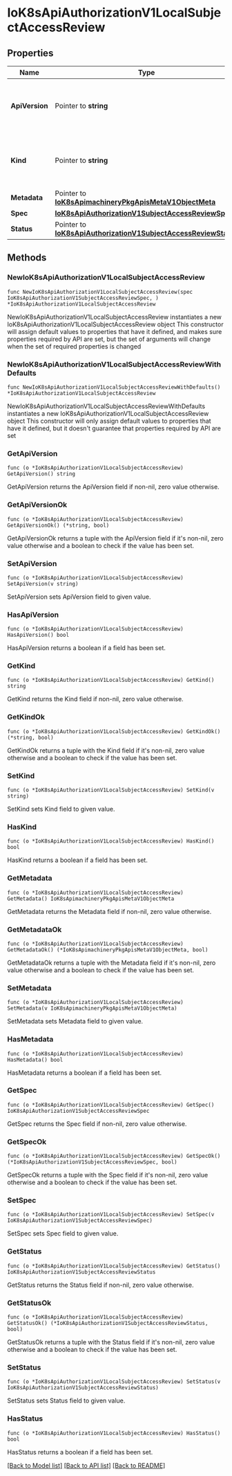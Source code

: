 # IoK8sApiAuthorizationV1LocalSubjectAccessReview

## Properties

Name | Type | Description | Notes
------------ | ------------- | ------------- | -------------
**ApiVersion** | Pointer to **string** | APIVersion defines the versioned schema of this representation of an object. Servers should convert recognized schemas to the latest internal value, and may reject unrecognized values. More info: https://git.k8s.io/community/contributors/devel/sig-architecture/api-conventions.md#resources | [optional] 
**Kind** | Pointer to **string** | Kind is a string value representing the REST resource this object represents. Servers may infer this from the endpoint the client submits requests to. Cannot be updated. In CamelCase. More info: https://git.k8s.io/community/contributors/devel/sig-architecture/api-conventions.md#types-kinds | [optional] 
**Metadata** | Pointer to [**IoK8sApimachineryPkgApisMetaV1ObjectMeta**](IoK8sApimachineryPkgApisMetaV1ObjectMeta.md) |  | [optional] 
**Spec** | [**IoK8sApiAuthorizationV1SubjectAccessReviewSpec**](IoK8sApiAuthorizationV1SubjectAccessReviewSpec.md) |  | 
**Status** | Pointer to [**IoK8sApiAuthorizationV1SubjectAccessReviewStatus**](IoK8sApiAuthorizationV1SubjectAccessReviewStatus.md) |  | [optional] 

## Methods

### NewIoK8sApiAuthorizationV1LocalSubjectAccessReview

`func NewIoK8sApiAuthorizationV1LocalSubjectAccessReview(spec IoK8sApiAuthorizationV1SubjectAccessReviewSpec, ) *IoK8sApiAuthorizationV1LocalSubjectAccessReview`

NewIoK8sApiAuthorizationV1LocalSubjectAccessReview instantiates a new IoK8sApiAuthorizationV1LocalSubjectAccessReview object
This constructor will assign default values to properties that have it defined,
and makes sure properties required by API are set, but the set of arguments
will change when the set of required properties is changed

### NewIoK8sApiAuthorizationV1LocalSubjectAccessReviewWithDefaults

`func NewIoK8sApiAuthorizationV1LocalSubjectAccessReviewWithDefaults() *IoK8sApiAuthorizationV1LocalSubjectAccessReview`

NewIoK8sApiAuthorizationV1LocalSubjectAccessReviewWithDefaults instantiates a new IoK8sApiAuthorizationV1LocalSubjectAccessReview object
This constructor will only assign default values to properties that have it defined,
but it doesn't guarantee that properties required by API are set

### GetApiVersion

`func (o *IoK8sApiAuthorizationV1LocalSubjectAccessReview) GetApiVersion() string`

GetApiVersion returns the ApiVersion field if non-nil, zero value otherwise.

### GetApiVersionOk

`func (o *IoK8sApiAuthorizationV1LocalSubjectAccessReview) GetApiVersionOk() (*string, bool)`

GetApiVersionOk returns a tuple with the ApiVersion field if it's non-nil, zero value otherwise
and a boolean to check if the value has been set.

### SetApiVersion

`func (o *IoK8sApiAuthorizationV1LocalSubjectAccessReview) SetApiVersion(v string)`

SetApiVersion sets ApiVersion field to given value.

### HasApiVersion

`func (o *IoK8sApiAuthorizationV1LocalSubjectAccessReview) HasApiVersion() bool`

HasApiVersion returns a boolean if a field has been set.

### GetKind

`func (o *IoK8sApiAuthorizationV1LocalSubjectAccessReview) GetKind() string`

GetKind returns the Kind field if non-nil, zero value otherwise.

### GetKindOk

`func (o *IoK8sApiAuthorizationV1LocalSubjectAccessReview) GetKindOk() (*string, bool)`

GetKindOk returns a tuple with the Kind field if it's non-nil, zero value otherwise
and a boolean to check if the value has been set.

### SetKind

`func (o *IoK8sApiAuthorizationV1LocalSubjectAccessReview) SetKind(v string)`

SetKind sets Kind field to given value.

### HasKind

`func (o *IoK8sApiAuthorizationV1LocalSubjectAccessReview) HasKind() bool`

HasKind returns a boolean if a field has been set.

### GetMetadata

`func (o *IoK8sApiAuthorizationV1LocalSubjectAccessReview) GetMetadata() IoK8sApimachineryPkgApisMetaV1ObjectMeta`

GetMetadata returns the Metadata field if non-nil, zero value otherwise.

### GetMetadataOk

`func (o *IoK8sApiAuthorizationV1LocalSubjectAccessReview) GetMetadataOk() (*IoK8sApimachineryPkgApisMetaV1ObjectMeta, bool)`

GetMetadataOk returns a tuple with the Metadata field if it's non-nil, zero value otherwise
and a boolean to check if the value has been set.

### SetMetadata

`func (o *IoK8sApiAuthorizationV1LocalSubjectAccessReview) SetMetadata(v IoK8sApimachineryPkgApisMetaV1ObjectMeta)`

SetMetadata sets Metadata field to given value.

### HasMetadata

`func (o *IoK8sApiAuthorizationV1LocalSubjectAccessReview) HasMetadata() bool`

HasMetadata returns a boolean if a field has been set.

### GetSpec

`func (o *IoK8sApiAuthorizationV1LocalSubjectAccessReview) GetSpec() IoK8sApiAuthorizationV1SubjectAccessReviewSpec`

GetSpec returns the Spec field if non-nil, zero value otherwise.

### GetSpecOk

`func (o *IoK8sApiAuthorizationV1LocalSubjectAccessReview) GetSpecOk() (*IoK8sApiAuthorizationV1SubjectAccessReviewSpec, bool)`

GetSpecOk returns a tuple with the Spec field if it's non-nil, zero value otherwise
and a boolean to check if the value has been set.

### SetSpec

`func (o *IoK8sApiAuthorizationV1LocalSubjectAccessReview) SetSpec(v IoK8sApiAuthorizationV1SubjectAccessReviewSpec)`

SetSpec sets Spec field to given value.


### GetStatus

`func (o *IoK8sApiAuthorizationV1LocalSubjectAccessReview) GetStatus() IoK8sApiAuthorizationV1SubjectAccessReviewStatus`

GetStatus returns the Status field if non-nil, zero value otherwise.

### GetStatusOk

`func (o *IoK8sApiAuthorizationV1LocalSubjectAccessReview) GetStatusOk() (*IoK8sApiAuthorizationV1SubjectAccessReviewStatus, bool)`

GetStatusOk returns a tuple with the Status field if it's non-nil, zero value otherwise
and a boolean to check if the value has been set.

### SetStatus

`func (o *IoK8sApiAuthorizationV1LocalSubjectAccessReview) SetStatus(v IoK8sApiAuthorizationV1SubjectAccessReviewStatus)`

SetStatus sets Status field to given value.

### HasStatus

`func (o *IoK8sApiAuthorizationV1LocalSubjectAccessReview) HasStatus() bool`

HasStatus returns a boolean if a field has been set.


[[Back to Model list]](../README.md#documentation-for-models) [[Back to API list]](../README.md#documentation-for-api-endpoints) [[Back to README]](../README.md)



